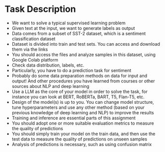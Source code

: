 # Task Description 
- We want to solve a typical supervised learning problem
- Given text at the input, we want to generate labels as output
- Data comes from a subset of SST-2 dataset, which is a sentiment classification dataset
- Dataset is divided into train and test sets. You can access and download them via the
links
- You should access the files and analyze samples in this dataset, using Google Colab
platform
- Check data distribution, labels, etc.
- Particularly, you have to do a prediction task for sentiment
- Probably do some data preparation methods on data for input and output! And other
procedures you have learned from courses or other sources about NLP and deep
learning
- Use a LLM as the core of your model in order to solve the task, for instance you can look
at BERT, RoBERTa, BART, T5, Flan-T5, etc.
- Design of the model(s) is up to you. You can change model structure, tune
hyperparameters and use any other method (based on your previous knowledge of deep
learning and NLP) to improve the results
- Training and inference are essential parts of this assignment
- You should adopt one or more suitable evaluation metrics to measure the quality of
predictions
- You should simply train your model on the train data, and then use the test data to
measure the quality of predictions on unseen samples
- Analysis of predictions is necessary, such as using confusion matrix
